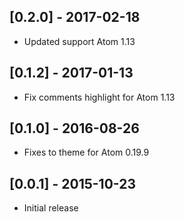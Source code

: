## [0.2.0] - 2017-02-18
* Updated support Atom 1.13

## [0.1.2] - 2017-01-13
* Fix comments highlight for Atom 1.13

## [0.1.0] - 2016-08-26
* Fixes to theme for Atom 0.19.9

## [0.0.1] - 2015-10-23
* Initial release
